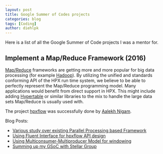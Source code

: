 ```yaml
---
layout: post
title: Google Summer of Codes projects
categories: blog
tags: [Coding]
author: diehlpk
---
```

Here is a list of all the Google Summer of Code projects I was a mentor for.

## Implement a Map/Reduce Framework (2016)

[Map/Reduce](http://en.wikipedia.org/wiki/MapReduce) frameworks are getting more and more popular for big data processing (for example [Hadoop](http://hadoop.apache.org/)). By utilizing the unified and standards conforming API of the HPX run time system, we believe to be able to perfectly represent the Map/Reduce programming model. Many applications would benefit from direct support in HPX. This might include adding [Hypertable](http://hypertable.com) or similar libraries to the mix to handle the large data sets Map/Reduce is usually used with.

The project [hpxflow](https://github.com/STEllAR-GROUP/hpxflow) was successfully done by [Aalekh Nigam](https://twitter.com/_aalekh).

Blog Posts:

* [Various study over existing Parallel Processing based Framework](http://aalekhnigam.tumblr.com/post/144510275317/various-study-over-existing-parallel-processing)
* [Using Fluent Interface for hpxflow API design](http://aalekhnigam.tumblr.com/post/149356061927/using-fluent-interface-for-hpxflow-api-design)
* [Using Multiconsumer-Multiproducer Model for windowing](http://aalekhnigam.tumblr.com/post/149355148447/using-multiconsumer-multiproducer-model-for)
* [Summing up my GSoC with Stellar Group](http://aalekhnigam.tumblr.com/post/149361127187/summing-up-my-gsoc-with-ste-ar-group)
